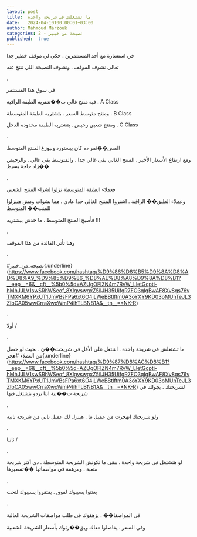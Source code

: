 ```yaml
---
layout: post
title:  ما تشتغلش في شريحة واحدة
date:   2024-04-10T00:00:01+03:00
author: Mahmoud Marzouk
categories: 2 - نصيحة من خبير
published:  true
---
```

في استشارة مع أحد المستثمرين . حكى لي موقف خطير جدا

تعالى نشوف الموقف . ونشوف النصيحة اللي تنتج عنه

.

في سوق هذا المستثمر

فيه منتج غالي ب��شتريه الطبقة الراقية . A Class

ومنتج متوسط السعر . بتشتريه الطبقة المتوسطة . B Class

ومنتج شعبي رخيص . بتشتريه الطبقة محدودة الدخل . C Class

.

المس��ثمر ده كان بيستورد وبيوزع المنتج المتوسط

ومع ارتفاع الأسعار الأخير . المنتج الغالي بقى غالي جدا . والمتوسط بقى
غالي . والرخيص زاد حاجة بسيط��

.

فعملاء الطبقة المتوسطة نزلوا لشراء المنتج الشعبي

وعملاء الطبق�� الراقية . اشتروا المنتج الغالي جدا عادي . هما بشوات ومش
هينزلوا للمنت�� المتوسط

فأصبح المنتج المتوسط . ما حدش بيشتريه !!!

.

وهنا تأتي الفائدة من هذا الموقف

.

\#نصيحة_من_خبير{.underline}(https://www.facebook.com/hashtag/%D9%86%D8%B5%D9%8A%D8%AD%D8%A9_%D9%85%D9%86_%D8%AE%D8%A8%D9%8A%D8%B1?__eep__=6&__cft__%5b0%5d=AZUgOFlZN4m7RvW_LletGcpti-hMhJJLV1swSRhWSeof_8XlgvswgxZ5ilJH35UifgR7FO3qIgBwAF8Xv8gs76vTMXKM6YPxUT1JmVBsFPa6xt6O4jLWeBBtlftm0A3oYXY9KD03pMUnTeJL3ZIbCA05wwCrraXwoWmP4ihTLBNB1A&__tn__=*NK-R)

.

أولا /

.

ما تشتغلش في شريحة واحدة . اشتغل على الأقل في شريحت��ن . بحيث لو حصل من
العملاء
\#هجر{.underline}(https://www.facebook.com/hashtag/%D9%87%D8%AC%D8%B1?__eep__=6&__cft__%5b0%5d=AZUgOFlZN4m7RvW_LletGcpti-hMhJJLV1swSRhWSeof_8XlgvswgxZ5ilJH35UifgR7FO3qIgBwAF8Xv8gs76vTMXKM6YPxUT1JmVBsFPa6xt6O4jLWeBBtlftm0A3oYXY9KD03pMUnTeJL3ZIbCA05wwCrraXwoWmP4ihTLBNB1A&__tn__=*NK-R)
لشريحتك . يجولك في شريحة ت��نية انتا بردو بتشتغل فيها

.

ولو شريحتك اتهجرت من عميل ما . هينزل لك عميل تاني من شريحة
تانية

.

ثانيا /

.

لو هتشتغل في شريحة واحدة . يبقى ما تكونش الشريحة المتوسطة . دي أكتر
شريحة متعبة . ومرهقة في مواصفاتها ��تسعيرها

.

يغتنوا يسيبوك لفوق . يفتقروا يسيبوك لتحت

.

في المواصفا�� . يزهقوك في طلب مواصفات الشريحة العالية

وفي السعر . يفاصلوا معاك ويق��رنوك بأسعار الشريحة الشعبية
